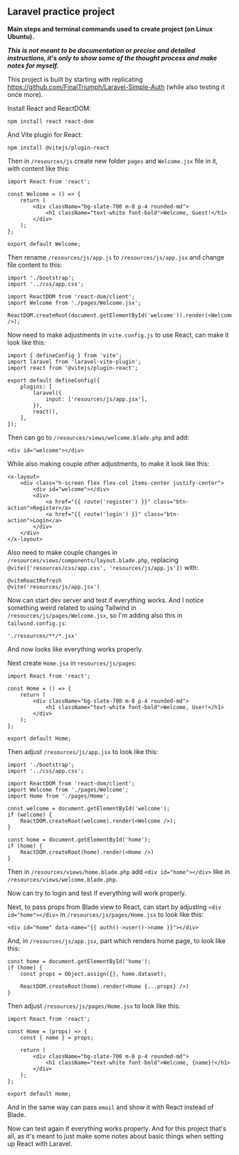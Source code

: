## Laravel practice project

**Main steps and terminal commands used to create project (on Linux Ubuntu).**

***This is not meant to be documentation or precise and detailed instructions, it's only to show some of the thought process and make notes for myself.***

This project is built by starting with replicating https://github.com/FinalTriumph/Laravel-Simple-Auth (while also testing it once more).

Install React and ReactDOM:
```
npm install react react-dom
```
And Vite plugin for React:
```
npm install @vitejs/plugin-react
```

Then in `/resources/js` create new folder `pages` and `Welcome.jsx` file in it, with content like this:
```
import React from 'react';

const Welcome = () => {
    return (
        <div className="bg-slate-700 m-8 p-4 rounded-md">
            <h1 className="text-white font-bold">Welcome, Guest!</h1>
        </div>
    );
};

export default Welcome;
```

Then rename `/resources/js/app.js` to `/resources/js/app.jsx` and change file content to this:
```
import './bootstrap';
import '../css/app.css';

import ReactDOM from 'react-dom/client';
import Welcome from './pages/Welcome.jsx';

ReactDOM.createRoot(document.getElementById('welcome')).render(<Welcome />);
```

Now need to make adjustments in `vite.config.js` to use React, can make it look like this:
```
import { defineConfig } from 'vite';
import laravel from 'laravel-vite-plugin';
import react from '@vitejs/plugin-react';

export default defineConfig({
    plugins: [
        laravel({
            input: ['resources/js/app.jsx'],
        }),
        react(),
    ],
});
```

Then can go to `/resources/views/welcome.blade.php` and add:
```
<div id="welcome"></div>
```
While also making couple other adjustments, to make it look like this:
```
<x-layout>
    <div class="h-screen flex flex-col items-center justify-center">
        <div id="welcome"></div>
        <div>
            <a href="{{ route('register') }}" class="btn-action">Register</a>
            <a href="{{ route('login') }}" class="btn-action">Login</a>
        </div>
    </div>
</x-layout>
```

Also need to make couple changes in `/resources/views/components/layout.blade.php`, replacing `@vite(['resources/css/app.css', 'resources/js/app.js'])` with:
```
@viteReactRefresh
@vite('resources/js/app.jsx')
```

Now can start dev server and test if everything works.
And I notice something weird related to using Tailwind in `/resources/js/pages/Welcome.jsx`, so I'm adding also this in `tailwind.config.js`:
```
'./resources/**/*.jsx'
```
And now looks like everything works properly.

Next create `Home.jsx` in `resources/js/pages`:
```
import React from 'react';

const Home = () => {
    return (
        <div className="bg-slate-700 m-8 p-4 rounded-md">
            <h1 className="text-white font-bold">Welcome, User!</h1>
        </div>
    );
};

export default Home;
```

Then adjust `/resources/js/app.jsx` to look like this:
```
import './bootstrap';
import '../css/app.css';

import ReactDOM from 'react-dom/client';
import Welcome from './pages/Welcome';
import Home from './pages/Home';

const welcome = document.getElementById('welcome');
if (welcome) {
    ReactDOM.createRoot(welcome).render(<Welcome />);
}

const home = document.getElementById('home');
if (home) {
    ReactDOM.createRoot(home).render(<Home />)
}
```

Then in `/resources/views/home.blade.php` add `<div id="home"></div>` like in `/resources/views/welcome.blade.php`.

Now can try to login and test if everything will work properly.

Next, to pass props from Blade view to React, can start by adjusting `<div id="home"></div>` in `/resources/js/pages/Home.jsx` to look like this:
```
<div id="home" data-name="{{ auth()->user()->name }}"></div>
```
And, in `/resources/js/app.jsx`, part which renders home page, to look like this:
```
const home = document.getElementById('home');
if (home) {
    const props = Object.assign({}, home.dataset);

    ReactDOM.createRoot(home).render(<Home {...props} />)
}
```
Then adjust `/resources/js/pages/Home.jsx` to look like this:
```
import React from 'react';

const Home = (props) => {
    const { name } = props;

    return (
        <div className="bg-slate-700 m-8 p-4 rounded-md">
            <h1 className="text-white font-bold">Welcome, {name}!</h1>
        </div>
    );
};

export default Home;
```

And in the same way can pass `email` and show it with React instead of Blade.

Now can test again if everything works properly. And for this project that's all, as it's meant to just make some notes about basic things when setting up React with Laravel.
